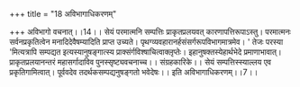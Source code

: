 +++
title = "18 अविभागाधिकरणम्"

+++
अविभागो वचनात्।।14।। सेयं परमात्मनि सम्पत्तिः प्राकृतप्रलयवत् कारणापत्तिरूपाऽस्तु। परमात्मनः सर्वनप्रकृतित्वेन मनादिदेवैषम्यादिति प्राप्त उच्यते। पृथग्व्यवहारानर्हसंसर्गरूपविभागमात्रमेव। ' तेजः परस्या 'मित्यत्रापि सम्पद्यत इत्यस्यानुषङ्गात्स्य प्राक्संर्गविश्षाचित्वाक्लृप्तेः। इहानुषक्तस्येहार्थभेदे प्रमाणाभावात्। प्राकृतप्रलयानन्तरं महासर्गादाविव पुनस्सृष्ट्यवचनाच्च।। संग्रहकारिके।। सेयं सम्पत्तिस्स्याल्लय एव प्रकृतिगामित्वात्। पूर्ववदेव तदर्थकसम्पद्यनुषङ्गतो भवेदेषः।। इति अविभागाधिकरणम्।।7।।